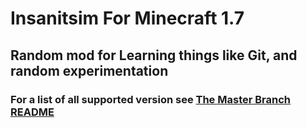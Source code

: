 # Insanitsim For Minecraft 1.7
## Random mod for Learning things like Git, and random experimentation
### For a list of all supported version see [The Master Branch README](https://github.com/FalconPyro/Insanitsim/tree/master/README.md)
